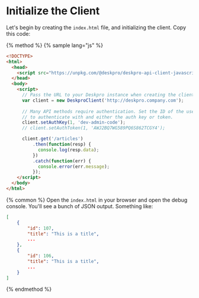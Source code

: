 Initialize the Client
=====================
Let's begin by creating the `index.html` file, and initializing the client. Copy this code:

{% method %}
{% sample lang="js" %}
```html
<!DOCTYPE>
<html>
  <head>
    <script src="https://unpkg.com/@deskpro/deskpro-api-client-javascript@2.0.0/dist/index.js"></script>
  </head>
  <body>
    <script>
      // Pass the URL to your Deskpro instance when creating the client.
      var client = new DeskproClient('http://deskpro.company.com');
      
      // Many API methods require authentication. Set the ID of the user
      // to authenticate with and either the auth key or token.
      client.setAuthKey(1, 'dev-admin-code');
      // client.setAuthToken(1, 'AWJ2BQ7WG589PQ6S862TCGY4');

      client.get('/articles')
          .then(function(resp) {
            console.log(resp.data);
          })
          .catch(function(err) {
            console.error(err.message);
          });
    </script>
  </body>
</html>
```

{% common %}
Open the `index.html` in your browser and open the debug console. You'll see a bunch of JSON output. Something like:

```json
[
    {
        "id": 107,
        "title": "This is a title",
        ...
    },
    {
        "id": 106,
        "title": "This is a title",
        ...
    }
]
```
{% endmethod %}